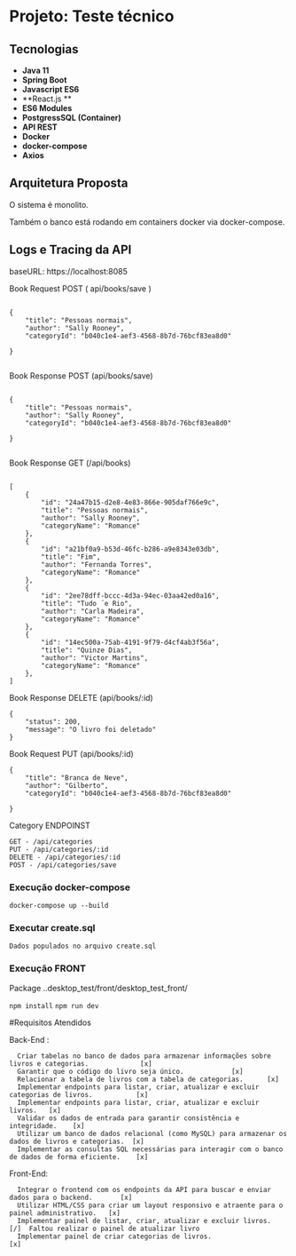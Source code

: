 # Projeto: Teste técnico 

## Tecnologias

* **Java 11**
* **Spring Boot**
* **Javascript ES6**
* **React.js **
* **ES6 Modules**
* **PostgressSQL (Container)**
* **API REST**
* **Docker**
* **docker-compose**
* **Axios**


## Arquitetura Proposta

O sistema é monolito.

Também o banco está rodando em containers docker via docker-compose.


## Logs e Tracing da API 

baseURL: https://localhost:8085


Book Request POST ( api/books/save )
```

{
	"title": "Pessoas normais",
	"author": "Sally Rooney",
	"categoryId": "b040c1e4-aef3-4568-8b7d-76bcf83ea8d0"
	
}


```

Book Response POST (api/books/save) 
```

{
	"title": "Pessoas normais",
	"author": "Sally Rooney",
	"categoryId": "b040c1e4-aef3-4568-8b7d-76bcf83ea8d0"
	
}


```

Book Response GET (/api/books) 
```

[
	{
		"id": "24a47b15-d2e8-4e83-866e-905daf766e9c",
		"title": "Pessoas normais",
		"author": "Sally Rooney",
		"categoryName": "Romance"
	},
	{
		"id": "a21bf0a9-b53d-46fc-b286-a9e8343e03db",
		"title": "Fim",
		"author": "Fernanda Torres",
		"categoryName": "Romance"
	},
	{
		"id": "2ee78dff-bccc-4d3a-94ec-03aa42ed0a16",
		"title": "Tudo ´e Rio",
		"author": "Carla Madeira",
		"categoryName": "Romance"
	},
	{
		"id": "14ec500a-75ab-4191-9f79-d4cf4ab3f56a",
		"title": "Quinze Dias",
		"author": "Victor Martins",
		"categoryName": "Romance"
	},
]

```


Book Response DELETE (api/books/:id)
```
{
	"status": 200,
	"message": "O livro foi deletado"
}

```

Book Request PUT (api/books/:id)

```
{
	"title": "Branca de Neve",
	"author": "Gilberto",
	"categoryId": "b040c1e4-aef3-4568-8b7d-76bcf83ea8d0"
	
}

```

Category ENDPOINST 
```
GET - /api/categories
PUT - /api/categories/:id
DELETE - /api/categories/:id
POST - /api/categories/save

```


### Execução docker-compose

`docker-compose up --build`

### Executar create.sql 

`Dados populados no arquivo create.sql`

### Execução FRONT 

Package ..desktop_test/front/desktop_test_front/

`npm install`
`npm run dev`

#Requisitos Atendidos 

Back-End : 
```
  Criar tabelas no banco de dados para armazenar informações sobre livros e categorias.             [x]
  Garantir que o código do livro seja único.            [x]
  Relacionar a tabela de livros com a tabela de categorias.      [x]
  Implementar endpoints para listar, criar, atualizar e excluir categorias de livros.           [x]
  Implementar endpoints para listar, criar, atualizar e excluir livros.   [x]
  Validar os dados de entrada para garantir consistência e integridade.    [x]
  Utilizar um banco de dados relacional (como MySQL) para armazenar os dados de livros e categorias.  [x]
  Implementar as consultas SQL necessárias para interagir com o banco de dados de forma eficiente.    [x]
```

Front-End: 
```
  Integrar o frontend com os endpoints da API para buscar e enviar dados para o backend.       [x]
  Utilizar HTML/CSS para criar um layout responsivo e atraente para o painel administrativo.   [x]
  Implementar painel de listar, criar, atualizar e excluir livros.                              [/]  Faltou realizar o painel de atualizar livro
  Implementar painel de criar categorias de livros.                                             [x]
```
